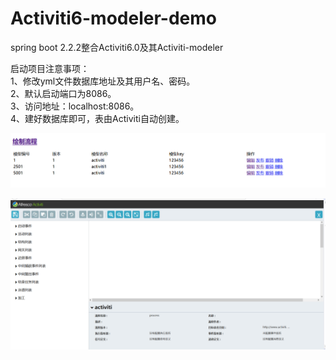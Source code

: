 # Activiti6-modeler-demo
spring boot 2.2.2整合Activiti6.0及其Activiti-modeler

启动项目注意事项：  
1、修改yml文件数据库地址及其用户名、密码。  
2、默认启动端口为8086。  
3、访问地址：localhost:8086。  
4、建好数据库即可，表由Activiti自动创建。

![流程实例列表.png](src/main/resources/static/img/流程实例列表.png)

![流程设计器.png](src/main/resources/static/img/流程设计器.png)
